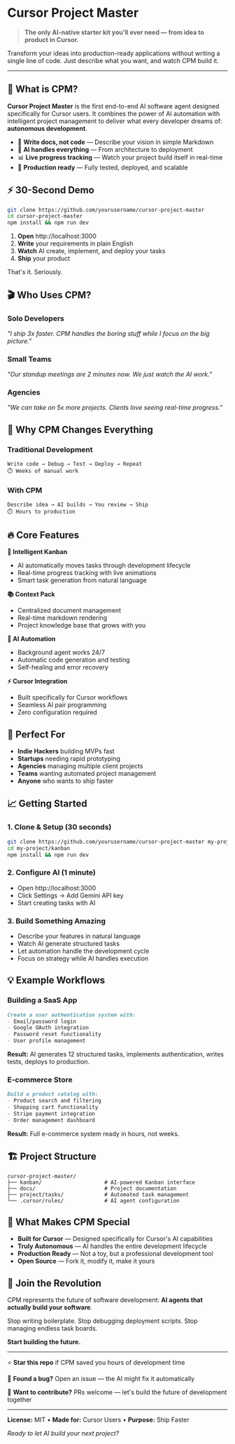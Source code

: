 # Cursor Project Master

> **The only AI-native starter kit you'll ever need — from idea to product in Cursor.**

Transform your ideas into production-ready applications without writing a single line of code. Just describe what you want, and watch CPM build it.

---

## 🎯 What is CPM?

**Cursor Project Master** is the first end-to-end AI software agent designed specifically for Cursor users. It combines the power of AI automation with intelligent project management to deliver what every developer dreams of: **autonomous development**.

- 📝 **Write docs, not code** — Describe your vision in simple Markdown
- 🤖 **AI handles everything** — From architecture to deployment  
- 📊 **Live progress tracking** — Watch your project build itself in real-time
- 🚀 **Production ready** — Fully tested, deployed, and scalable

## ⚡ 30-Second Demo

```bash
git clone https://github.com/yourusername/cursor-project-master
cd cursor-project-master
npm install && npm run dev
```

1. **Open** http://localhost:3000
2. **Write** your requirements in plain English
3. **Watch** AI create, implement, and deploy your tasks
4. **Ship** your product

That's it. Seriously.

## 🎬 Who Uses CPM?

### Solo Developers
*"I ship 3x faster. CPM handles the boring stuff while I focus on the big picture."*

### Small Teams  
*"Our standup meetings are 2 minutes now. We just watch the AI work."*

### Agencies
*"We can take on 5x more projects. Clients love seeing real-time progress."*

## 🚀 Why CPM Changes Everything

### Traditional Development
```
Write code → Debug → Test → Deploy → Repeat
⏱️ Weeks of manual work
```

### With CPM
```
Describe idea → AI builds → You review → Ship
⏱️ Hours to production
```

## 🔥 Core Features

**🧠 Intelligent Kanban**
- AI automatically moves tasks through development lifecycle
- Real-time progress tracking with live animations
- Smart task generation from natural language

**📚 Context Pack**  
- Centralized document management
- Real-time markdown rendering
- Project knowledge base that grows with you

**🤖 AI Automation**
- Background agent works 24/7
- Automatic code generation and testing
- Self-healing and error recovery

**⚡ Cursor Integration**
- Built specifically for Cursor workflows
- Seamless AI pair programming
- Zero configuration required

## 🎯 Perfect For

- **Indie Hackers** building MVPs fast
- **Startups** needing rapid prototyping  
- **Agencies** managing multiple client projects
- **Teams** wanting automated project management
- **Anyone** who wants to ship faster

## 📈 Getting Started

### 1. Clone & Setup (30 seconds)
```bash
git clone https://github.com/yourusername/cursor-project-master my-project
cd my-project/kanban
npm install && npm run dev
```

### 2. Configure AI (1 minute)
- Open http://localhost:3000
- Click Settings → Add Gemini API key
- Start creating tasks with AI

### 3. Build Something Amazing
- Describe your features in natural language
- Watch AI generate structured tasks
- Let automation handle the development cycle
- Focus on strategy while AI handles execution

## 💡 Example Workflows

### Building a SaaS App
```markdown
Create a user authentication system with:
- Email/password login
- Google OAuth integration  
- Password reset functionality
- User profile management
```
**Result:** AI generates 12 structured tasks, implements authentication, writes tests, deploys to production.

### E-commerce Store
```markdown
Build a product catalog with:
- Product search and filtering
- Shopping cart functionality
- Stripe payment integration
- Order management dashboard
```
**Result:** Full e-commerce system ready in hours, not weeks.

## 🏗️ Project Structure

```
cursor-project-master/
├── kanban/                    # AI-powered Kanban interface
├── docs/                      # Project documentation
├── project/tasks/             # Automated task management
└── .cursor/rules/             # AI agent configuration
```

## 🌟 What Makes CPM Special

- **Built for Cursor** — Designed specifically for Cursor's AI capabilities
- **Truly Autonomous** — AI handles the entire development lifecycle
- **Production Ready** — Not a toy, but a professional development tool
- **Open Source** — Fork it, modify it, make it yours

## 🚀 Join the Revolution

CPM represents the future of software development: **AI agents that actually build your software**. 

Stop writing boilerplate. Stop debugging deployment scripts. Stop managing endless task boards.

**Start building the future.**

---

⭐ **Star this repo** if CPM saved you hours of development time

🐛 **Found a bug?** Open an issue — the AI might fix it automatically

🤝 **Want to contribute?** PRs welcome — let's build the future of development together

---

**License:** MIT • **Made for:** Cursor Users • **Purpose:** Ship Faster

*Ready to let AI build your next project?*
